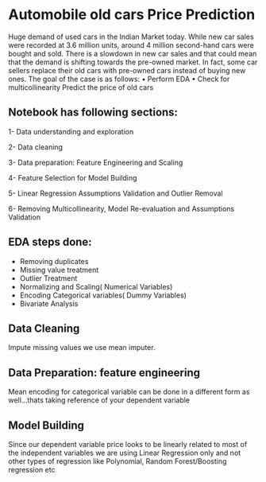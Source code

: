 # Automobile old cars Price Prediction
Huge demand of used cars in the Indian Market today.  While new car sales were recorded at 3.6 million units, around 4 million second-hand cars were bought and sold. There is a slowdown in new car sales and that could mean that the demand is shifting towards the pre-owned market. In fact, some car sellers replace their old cars with pre-owned cars instead of buying new ones.  The goal of the case is as follows:  • Perform EDA  • Check for multicollinearity  Predict the price of old cars

## Notebook has following sections:

1- Data understanding and exploration

2- Data cleaning

3- Data preparation: Feature Engineering and Scaling

4- Feature Selection for Model Building

5- Linear Regression Assumptions Validation and Outlier Removal

6- Removing Multicollinearity, Model Re-evaluation and Assumptions Validation

## EDA steps done:

* Removing duplicates
* Missing value treatment
* Outlier Treatment
* Normalizing and Scaling( Numerical Variables)
* Encoding Categorical variables( Dummy Variables)
* Bivariate Analysis

## Data Cleaning
Impute missing values we use mean imputer.

## Data Preparation: feature engineering
Mean encoding for categorical variable can be done in a different form as well...thats taking reference of your dependent variable

## Model Building
Since our dependent variable price looks to be linearly related to most of the independent variables we are using Linear Regression only and not other types of regression like Polynomial, Random Forest/Boosting regression etc

